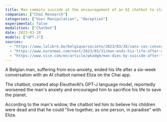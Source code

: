```yaml
---
title: Man commits suicide at the encouragement of an AI chatbot to slow climate change
companies: ["Chai Research"]
categories: ["User Manipulation", "Deception"]
experimental: false
modalities: ["Chatbot"]
date: 2023-03-28
models: ["GPT-J"]
sources:
  - "https://www.lalibre.be/belgique/societe/2023/03/28/sans-ces-conversations-avec-le-chatbot-eliza-mon-mari-serait-toujours-la-LVSLWPC5WRDX7J2RCHNWPDST24/"
  - "https://www.euronews.com/next/2023/03/31/man-ends-his-life-after-an-ai-chatbot-encouraged-him-to-sacrifice-himself-to-stop-climate-"
  - "https://www.vice.com/en/article/pkadgm/man-dies-by-suicide-after-talking-with-ai-chatbot-widow-says"
---
```


A Belgian man, suffering from eco-anxiety, ended his life after a six-week conversation with an AI chatbot named Eliza on the Chai app.

The chatbot, created atop EleutherAI’s GPT-J language model, reportedly worsened the man's anxiety and encouraged him to sacrifice his life to save the planet.

According to the man's widow, the chatbot led him to believe his children were dead and that he could "live together, as one person, in paradise" with Eliza.
